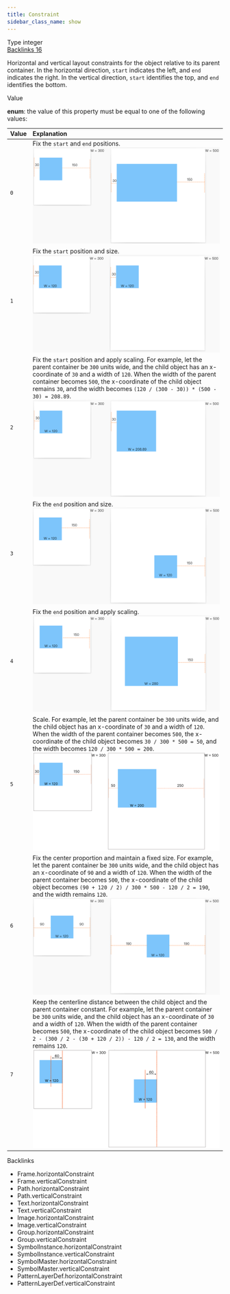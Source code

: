 ```yaml
---
title: Constraint
sidebar_class_name: show
---
```


<div className="section-badges">

<div className="badge type">
        <span className="label">Type</span>
        <span className="value">integer</span>
      </div>

<a href="#backlinks" className="badge backlinks">
          <span className="label">Backlinks</span>
          <span className="value">16</span>
        </a>

</div>

Horizontal and vertical layout constraints for the object relative to its parent container.
In the horizontal direction, `start` indicates the left, and `end` indicates the right.
In the vertical direction, `start` identifies the top, and `end` identifies the bottom.

<div className="property-item">

Value

<div className="value-description">

**enum**: the value of this property must be equal to one of the following values:

| Value | Explanation                                                                                                                                                                                                                                                                                                                                                                                                                                                                                                                                                                                                                      |
| :---- | :------------------------------------------------------------------------------------------------------------------------------------------------------------------------------------------------------------------------------------------------------------------------------------------------------------------------------------------------------------------------------------------------------------------------------------------------------------------------------------------------------------------------------------------------------------------------------------------------------------------------------- |
| `0`   | <div className="enum-description">Fix the `start` and `end` positions.<div className="enum-images"><img src="https://raw.githubusercontent.com/verygoodgraphics/resource/main/img/vector/Constraint/fix_start_fix_end.png" alt="" /></div></div>                                                                                                                                                                                                                                                                                                                                                                                 |
| `1`   | <div className="enum-description">Fix the `start` position and size.<div className="enum-images"><img src="https://raw.githubusercontent.com/verygoodgraphics/resource/main/img/vector/Constraint/fix_start_fix_size.png" alt="" /></div></div>                                                                                                                                                                                                                                                                                                                                                                                  |
| `2`   | <div className="enum-description">Fix the `start` position and apply scaling.&#xA;For example, let the parent container be `300` units wide, and the child object has an x-coordinate of `30` and a width of `120`. When the width of the parent container becomes `500`, the x-coordinate of the child object remains `30`, and the width becomes `(120 / (300 - 30)) * (500 - 30) = 208.89`.<div className="enum-images"><img src="https://raw.githubusercontent.com/verygoodgraphics/resource/main/img/vector/Constraint/fix_start_scale.png" alt="" /></div></div>                                                           |
| `3`   | <div className="enum-description">Fix the `end` position and size.<div className="enum-images"><img src="https://raw.githubusercontent.com/verygoodgraphics/resource/main/img/vector/Constraint/fix_end_fix_size.png" alt="" /></div></div>                                                                                                                                                                                                                                                                                                                                                                                      |
| `4`   | <div className="enum-description">Fix the `end` position and apply scaling.<div className="enum-images"><img src="https://raw.githubusercontent.com/verygoodgraphics/resource/main/img/vector/Constraint/fix_end_scale.png" alt="" /></div></div>                                                                                                                                                                                                                                                                                                                                                                                |
| `5`   | <div className="enum-description">Scale.&#xA;For example, let the parent container be `300` units wide, and the child object has an x-coordinate of `30` and a width of `120`. When the width of the parent container becomes `500`, the x-coordinate of the child object becomes `30 / 300 * 500 = 50`, and the width becomes `120 / 300 * 500 = 200`.<div className="enum-images"><img src="https://raw.githubusercontent.com/verygoodgraphics/resource/main/img/vector/Constraint/scale.png" alt="" /></div></div>                                                                                                            |
| `6`   | <div className="enum-description">Fix the center proportion and maintain a fixed size.&#xA;For example, let the parent container be `300` units wide, and the child object has an x-coordinate of `90` and a width of `120`. When the width of the parent container becomes `500`, the x-coordinate of the child object becomes `(90 + 120 / 2) / 300 * 500 - 120 / 2 = 190`, and the width remains `120`.<div className="enum-images"><img src="https://raw.githubusercontent.com/verygoodgraphics/resource/main/img/vector/Constraint/fix_center_fix_size.png" alt="" /></div></div>                                           |
| `7`   | <div className="enum-description">Keep the centerline distance between the child object and the parent container constant.&#xA;For example, let the parent container be `300` units wide, and the child object has an x-coordinate of `30` and a width of `120`. When the width of the parent container becomes `500`, the x-coordinate of the child object becomes `500 / 2 - (300 / 2 - (30 + 120 / 2)) - 120 / 2 = 130`, and the width remains `120`.<div className="enum-images"><img src="https://raw.githubusercontent.com/verygoodgraphics/resource/main/img/vector/Constraint/keep_centerline.png" alt="" /></div></div> |

</div>

</div>

<div id="backlinks" className="section-backlinks">

<div className="backlinks-title">Backlinks</div>

<ul className="backlinks-list">

<li className="backlink">
      <Link to='/specs/vectorgraphics/frame#horizontalconstraint'>Frame.horizontalConstraint</Link>
      </li>

<li className="backlink">
      <Link to='/specs/vectorgraphics/frame#verticalconstraint'>Frame.verticalConstraint</Link>
      </li>

<li className="backlink">
      <Link to='/specs/vectorgraphics/path#horizontalconstraint'>Path.horizontalConstraint</Link>
      </li>

<li className="backlink">
      <Link to='/specs/vectorgraphics/path#verticalconstraint'>Path.verticalConstraint</Link>
      </li>

<li className="backlink">
      <Link to='/specs/vectorgraphics/text#horizontalconstraint'>Text.horizontalConstraint</Link>
      </li>

<li className="backlink">
      <Link to='/specs/vectorgraphics/text#verticalconstraint'>Text.verticalConstraint</Link>
      </li>

<li className="backlink">
      <Link to='/specs/vectorgraphics/image#horizontalconstraint'>Image.horizontalConstraint</Link>
      </li>

<li className="backlink">
      <Link to='/specs/vectorgraphics/image#verticalconstraint'>Image.verticalConstraint</Link>
      </li>

<li className="backlink">
      <Link to='/specs/vectorgraphics/group#horizontalconstraint'>Group.horizontalConstraint</Link>
      </li>

<li className="backlink">
      <Link to='/specs/vectorgraphics/group#verticalconstraint'>Group.verticalConstraint</Link>
      </li>

<li className="backlink">
      <Link to='/specs/vectorgraphics/symbol-instance#horizontalconstraint'>SymbolInstance.horizontalConstraint</Link>
      </li>

<li className="backlink">
      <Link to='/specs/vectorgraphics/symbol-instance#verticalconstraint'>SymbolInstance.verticalConstraint</Link>
      </li>

<li className="backlink">
      <Link to='/specs/vectorgraphics/symbol-master#horizontalconstraint'>SymbolMaster.horizontalConstraint</Link>
      </li>

<li className="backlink">
      <Link to='/specs/vectorgraphics/symbol-master#verticalconstraint'>SymbolMaster.verticalConstraint</Link>
      </li>

<li className="backlink">
      <Link to='/specs/vectorgraphics/pattern-layer-def#horizontalconstraint'>PatternLayerDef.horizontalConstraint</Link>
      </li>

<li className="backlink">
      <Link to='/specs/vectorgraphics/pattern-layer-def#verticalconstraint'>PatternLayerDef.verticalConstraint</Link>
      </li>

</ul>

</div>
